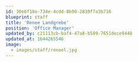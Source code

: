 ```yaml
---
id: 30e6f18e-734e-4cdd-8b90-2839f7a3b716
blueprint: staff
title: 'Renee Landgrebe'
position: 'Office Manager'
updated_by: c21113cb-baf4-47a8-b589-7651dece9448
updated_at: 1644265546
image:
  - images/staff/reneel.jpg
---
```

